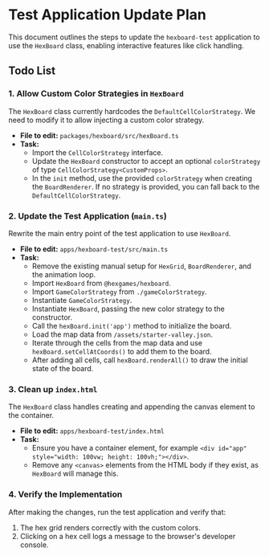 # Test Application Update Plan

This document outlines the steps to update the `hexboard-test` application to use the `HexBoard` class, enabling interactive features like click handling.

## Todo List

### 1. Allow Custom Color Strategies in `HexBoard`

The `HexBoard` class currently hardcodes the `DefaultCellColorStrategy`. We need to modify it to allow injecting a custom color strategy.

- **File to edit:** `packages/hexboard/src/hexBoard.ts`
- **Task:**
    - Import the `CellColorStrategy` interface.
    - Update the `HexBoard` constructor to accept an optional `colorStrategy` of type `CellColorStrategy<CustomProps>`.
    - In the `init` method, use the provided `colorStrategy` when creating the `BoardRenderer`. If no strategy is provided, you can fall back to the `DefaultCellColorStrategy`.

### 2. Update the Test Application (`main.ts`)

Rewrite the main entry point of the test application to use `HexBoard`.

- **File to edit:** `apps/hexboard-test/src/main.ts`
- **Task:**
    - Remove the existing manual setup for `HexGrid`, `BoardRenderer`, and the animation loop.
    - Import `HexBoard` from `@hexgames/hexboard`.
    - Import `GameColorStrategy` from `./gameColorStrategy`.
    - Instantiate `GameColorStrategy`.
    - Instantiate `HexBoard`, passing the new color strategy to the constructor.
    - Call the `hexBoard.init('app')` method to initialize the board.
    - Load the map data from `/assets/starter-valley.json`.
    - Iterate through the cells from the map data and use `hexBoard.setCellAtCoords()` to add them to the board.
    - After adding all cells, call `hexBoard.renderAll()` to draw the initial state of the board.

### 3. Clean up `index.html`

The `HexBoard` class handles creating and appending the canvas element to the container.

- **File to edit:** `apps/hexboard-test/index.html`
- **Task:**
    - Ensure you have a container element, for example `<div id="app" style="width: 100vw; height: 100vh;"></div>`.
    - Remove any `<canvas>` elements from the HTML body if they exist, as `HexBoard` will manage this.

### 4. Verify the Implementation

After making the changes, run the test application and verify that:
1. The hex grid renders correctly with the custom colors.
2. Clicking on a hex cell logs a message to the browser's developer console.
